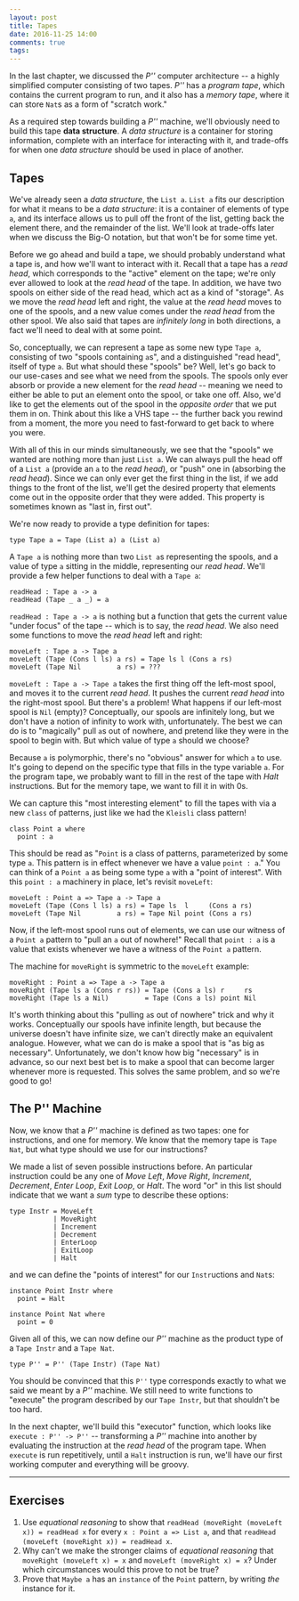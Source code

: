 ```yaml
---
layout: post
title: Tapes
date: 2016-11-25 14:00
comments: true
tags:
---
```


In the last chapter, we discussed the *P''* computer architecture -- a highly
simplified computer consisting of two tapes. *P''* has a *program tape*, which
contains the current program to run, and it also has a *memory tape*, where it
can store `Nat`s as a form of "scratch work."

As a required step towards building a *P''* machine, we'll obviously need to
build this tape **data structure**. A *data structure* is a container for
storing information, complete with an interface for interacting with it, and
trade-offs for when one *data structure* should be used in place of another.

## Tapes

We've already seen a *data structure*, the `List a`. `List a` fits our
description for what it means to be a *data structure*: it is a container of
elements of type `a`, and its interface allows us to pull off the front of the
list, getting back the element there, and the remainder of the list. We'll look
at trade-offs later when we discuss the Big-O notation, but that won't be for
some time yet.

Before we go ahead and build a tape, we should probably understand what a tape
is, and how we'll want to interact with it. Recall that a tape has a *read
head*, which corresponds to the "active" element on the tape; we're only ever
allowed to look at the *read head* of the tape. In addition, we have two spools
on either side of the read head, which act as a kind of "storage". As we move
the *read head* left and right, the value at the *read head* moves to one of the
spools, and a new value comes under the *read head* from the other spool. We
also said that tapes are *infinitely long* in both directions, a fact we'll need
to deal with at some point.

So, conceptually, we can represent a tape as some new type `Tape a`, consisting
of two "spools containing `a`s", and a distinguished "read head", itself of type
`a`. But what should these "spools" be? Well, let's go back to our use-cases and
see what we need from the spools. The spools only ever absorb or provide a new
element for the *read head* -- meaning we need to either be able to put an
element onto the spool, or take one off. Also, we'd like to get the elements out
of the spool in the *opposite order* that we put them in on. Think about this
like a VHS tape -- the further back you rewind from a moment, the more you need
to fast-forward to get back to where you were.

With all of this in our minds simultaneously, we see that the "spools" we wanted
are nothing more than just `List a`. We can always pull the head off of a `List
a` (provide an `a` to the *read head*), or "push" one in (absorbing the *read
head*). Since we can only ever get the first thing in the list, if we add things
to the front of the list, we'll get the desired property that elements come out
in the opposite order that they were added. This property is sometimes known as
"last in, first out".

We're now ready to provide a type definition for tapes:

```
type Tape a = Tape (List a) a (List a)
```

A `Tape a` is nothing more than two `List a`s representing the spools, and a
value of type `a` sitting in the middle, representing our *read head*. We'll
provide a few helper functions to deal with a `Tape a`:

```
readHead : Tape a -> a
readHead (Tape _ a _) = a
```

`readHead : Tape a -> a` is nothing but a function that gets the current value
"under focus" of the tape -- which is to say, the *read head*. We also need some
functions to move the *read head* left and right:

```
moveLeft : Tape a -> Tape a
moveLeft (Tape (Cons l ls) a rs) = Tape ls l (Cons a rs)
moveLeft (Tape Nil         a rs) = ???
```

`moveLeft : Tape a -> Tape a` takes the first thing off the left-most spool, and
moves it to the current *read head*. It pushes the current *read head* into the
right-most spool. But there's a problem! What happens if our left-most spool is
`Nil` (empty)? Conceptually, our spools are infinitely long, but we don't have a
notion of infinity to work with, unfortunately. The best we can do is to
"magically" pull `a`s out of nowhere, and pretend like they were in the spool to
begin with. But which value of type `a` should we choose?

Because `a` is polymorphic, there's no "obvious" answer for which `a` to use.
It's going to depend on the specific type that fills in the type variable `a`.
For the program tape, we probably want to fill in the rest of the tape with
*Halt* instructions. But for the memory tape, we want to fill it in with $0$s.

We can capture this "most interesting element" to fill the tapes with via a new
`class` of patterns, just like we had the `Kleisli` class pattern!

```
class Point a where
  point : a
```

This should be read as "`Point` is a class of patterns, parameterized by some
type `a`. This pattern is in effect whenever we have a value `point : a`." You
can think of a `Point a` as being some type `a` with a "point of interest". With
this `point : a` machinery in place, let's revisit `moveLeft`:

```
moveLeft : Point a => Tape a -> Tape a
moveLeft (Tape (Cons l ls) a rs) = Tape ls  l     (Cons a rs)
moveLeft (Tape Nil         a rs) = Tape Nil point (Cons a rs)
```

Now, if the left-most spool runs out of elements, we can use our witness of a
`Point a` pattern to "pull an `a` out of nowhere!" Recall that `point : a` is a
value that exists whenever we have a witness of the `Point a` pattern.

The machine for `moveRight` is symmetric to the `moveLeft` example:

```
moveRight : Point a => Tape a -> Tape a
moveRight (Tape ls a (Cons r rs)) = Tape (Cons a ls) r     rs
moveRight (Tape ls a Nil)         = Tape (Cons a ls) point Nil
```

It's worth thinking about this "pulling `a`s out of nowhere" trick and why it
works. Conceptually our spools have infinite length, but because the universe
doesn't have infinite size, we can't directly make an equivalent analogue.
However, what we can do is make a spool that is "as big as necessary".
Unfortunately, we don't know how big "necessary" is in advance, so our next best
bet is to make a spool that can become larger whenever more is requested. This
solves the same problem, and so we're good to go!


## The P'' Machine

Now, we know that a *P''* machine is defined as two tapes: one for instructions,
and one for memory. We know that the memory tape is `Tape Nat`, but what type
should we use for our instructions?

We made a list of seven possible instructions before. An particular instruction
could be any one of *Move Left*, *Move Right*, *Increment*, *Decrement*, *Enter
Loop*, *Exit Loop*, or *Halt*. The word "or" in this list should indicate that
we want a *sum* type to describe these options:

```
type Instr = MoveLeft
           | MoveRight
           | Increment
           | Decrement
           | EnterLoop
           | ExitLoop
           | Halt
```

and we can define the "points of interest" for our `Instr`uctions and `Nat`s:

```
instance Point Instr where
  point = Halt

instance Point Nat where
  point = 0
```

Given all of this, we can now define our *P''* machine as the product type of a
`Tape Instr` and a `Tape Nat`.

```
type P'' = P'' (Tape Instr) (Tape Nat)
```

You should be convinced that this `P''` type corresponds exactly to what we said
we meant by a *P''* machine. We still need to write functions to "execute" the
program described by our `Tape Instr`, but that shouldn't be too hard.

In the next chapter, we'll build this "executor" function, which looks like
`execute : P'' -> P''` -- transforming a *P''* machine into another by
evaluating the instruction at the *read head* of the program tape. When
`execute` is run repetitively, until a `Halt` instruction is run, we'll have our
first working computer and everything will be groovy.

---

## Exercises

1) Use *equational reasoning* to show that
   `readHead (moveRight (moveLeft x)) = readHead x` for every
   `x : Point a => List a`, and that
   `readHead (moveLeft (moveRight x)) = readHead x`.
2) Why can't we make the stronger claims of *equational reasoning* that
   `moveRight (moveLeft x) = x` and `moveLeft (moveRight x) = x`? Under which
   circumstances would this prove to not be true?
3) Prove that `Maybe a` has an `instance` of the `Point` pattern, by writing
   *the* instance for it.

